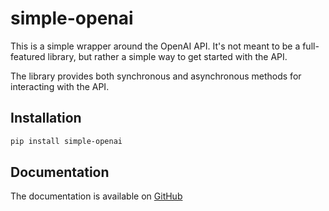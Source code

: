 # simple-openai

This is a simple wrapper around the OpenAI API.  It's not meant to be a full-featured library, but rather a simple way to get started with the API.

The library provides both synchronous and asynchronous methods for interacting with the API.

## Installation

```bash
pip install simple-openai
```

## Documentation

The documentation is available on [GitHub](https://schleising.github.io/simple-openai/)